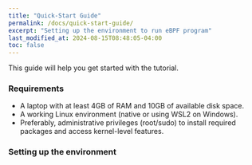 ```yaml
---
title: "Quick-Start Guide"
permalink: /docs/quick-start-guide/
excerpt: "Setting up the environment to run eBPF program"
last_modified_at: 2024-08-15T08:48:05-04:00
toc: false
---
```


This guide will help you get started with the tutorial.

### Requirements
- A laptop with at least 4GB of RAM and 10GB of available disk space.
- A working Linux environment (native or using WSL2 on Windows).
- Preferably, administrative privileges (root/sudo) to install required packages and access kernel-level features.

### Setting up the environment
